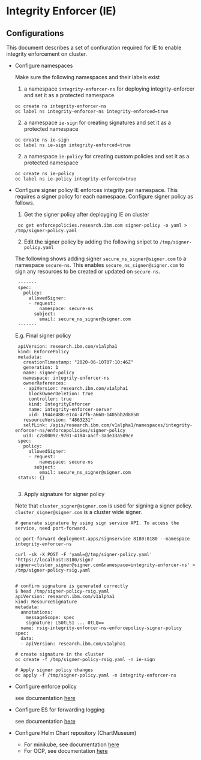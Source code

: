 # Integrity Enforcer (IE)

## Configurations
This document describes a set of confiuration required for IE to enable integrity enforcement on cluster.

- Configure namespaces

  Make sure the following namespaces and their labels exist

  1. a namespace `integrity-enforcer-ns` for deploying integrity-enforcer and set it as a protected namespace
    ```
    oc create ns integrity-enforcer-ns
    oc label ns integrity-enforcer-ns integrity-enforced=true    
    ```

  2. a namespace `ie-sign` for creating signatures and set it as a protected namespace
    ```
    oc create ns ie-sign
    oc label ns ie-sign integrity-enforced=true    
    ```
  2.  a namespace `ie-policy` for creating custom policies and set it as a protected namespace
    ```
    oc create ns ie-policy
    oc label ns ie-policy integrity-enforced=true    
    ``` 

- Configure signer policy
    IE enforces integrity per namespace. This requires a signer policy for each namespace. Configure signer policy as follows.
  
  1. Get the signer policy after deployging IE on cluster
    
   ```
    oc get enforcepolicies.research.ibm.com signer-policy -o yaml > /tmp/signer-policy.yaml
   ```
   
  2. Edit the signer policy by adding the following snipet to `/tmp/signer-policy.yaml`
   
   The following shows adding signer `secure_ns_signer@signer.com` to a namespace `secure-ns`. This enables `secure_ns_signer@signer.com` to sign any resources to be created or updated on `secure-ns`.
   
   ```
    -------
    spec:
      policy:
        allowedSigner:
        - request:
            namespace: secure-ns
          subject:
            email: secure_ns_signer@signer.com
    -------
   ```
   
   E.g. Final signer policy
   ```
    apiVersion: research.ibm.com/v1alpha1
    kind: EnforcePolicy
    metadata:
      creationTimestamp: "2020-06-10T07:10:46Z"
      generation: 1
      name: signer-policy
      namespace: integrity-enforcer-ns
      ownerReferences:
      - apiVersion: research.ibm.com/v1alpha1
        blockOwnerDeletion: true
        controller: true
        kind: IntegrityEnforcer
        name: integrity-enforcer-server
        uid: 1944e488-e1c4-47f6-a660-1405bb2d8050
      resourceVersion: "4863231"
      selfLink: /apis/research.ibm.com/v1alpha1/namespaces/integrity-enforcer-ns/enforcepolicies/signer-policy
      uid: c280009c-9701-4184-aacf-3ade33a509ce
    spec:
      policy:
        allowedSigner:
        - request:
            namespace: secure-ns
          subject:
            email: secure_ns_signer@signer.com
    status: {}
     
   ```
   
  3. Apply signature for signer policy

   Note that `cluster_signer@signer.com` is used for signing a signer policy.  `cluster_signer@signer.com` is a cluster wide signer.
  
   ```
   # generate signature by using sign service API. To access the service, need port-forward.  
   
   oc port-forward deployment.apps/signservice 8180:8180 --namespace integrity-enforcer-ns

   curl -sk -X POST -F 'yaml=@/tmp/signer-policy.yaml' 'https://localhost:8180/sign?signer=cluster_signer@signer.com&namespace=integrity-enforcer-ns' > /tmp/signer-policy-rsig.yaml
   

   # confirm signature is generated correctly 
   $ head /tmp/signer-policy-rsig.yaml
   apiVersion: research.ibm.com/v1alpha1
   kind: ResourceSignature
   metadata:
     annotations:
       messageScope: spec
       signature: LS0tLS1 ... 0tLQ==
     name: rsig-integrity-enforcer-ns-enforcepolicy-signer-policy
   spec:
     data:
     - apiVersion: research.ibm.com/v1alpha1

   # create signature in the cluster
   oc create -f /tmp/signer-policy-rsig.yaml -n ie-sign
   
   # Apply signer policy changes
   oc apply -f /tmp/signer-policy.yaml -n integrity-enforcer-ns
   ```

   
- Configure enforce policy 
  
  see documentation [here](README_FOR_ENFORCE_POLICY.md)
  
- Configure ES for forwarding logging
  
  see documentation [here](README_FOR_OCP_ENV.md)
  
- Configure Helm Chart repository (ChartMuseum)
  
  - For minikube, see documentation [here](README_FOR_MINIKUBE_ENV.md)
  - For OCP, see documentation [here](README_FOR_OCP_ENV.md)
  
  

